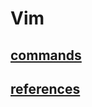 # Vim

## [commands](https://github.com/CoderSales/Vim/blob/main/docs/commands.md)
## [references](https://github.com/CoderSales/Vim/blob/main/docs/references.md)
